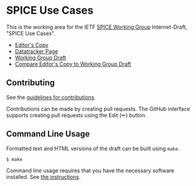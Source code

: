 # SPICE Use Cases

This is the working area for the IETF [SPICE Working Group](https://datatracker.ietf.org/wg/spice/documents/) Internet-Draft, "SPICE Use Cases".

* [Editor's Copy](https://brentzundel.github.io/draft-ietf-spice-use-cases/#go.draft-ietf-spice-use-cases.html)
* [Datatracker Page](https://datatracker.ietf.org/doc/draft-ietf-spice-use-cases)
* [Working Group Draft](https://datatracker.ietf.org/doc/html/draft-ietf-spice-use-cases)
* [Compare Editor's Copy to Working Group Draft](https://brentzundel.github.io/draft-ietf-spice-use-cases/#go.draft-ietf-spice-use-cases.diff)


## Contributing

See the
[guidelines for contributions](https://github.com/brentzundel/draft-ietf-spice-use-cases/blob/main/CONTRIBUTING.md).

Contributions can be made by creating pull requests.
The GitHub interface supports creating pull requests using the Edit (✏) button.


## Command Line Usage

Formatted text and HTML versions of the draft can be built using `make`.

```sh
$ make
```

Command line usage requires that you have the necessary software installed.  See
[the instructions](https://github.com/martinthomson/i-d-template/blob/main/doc/SETUP.md).

